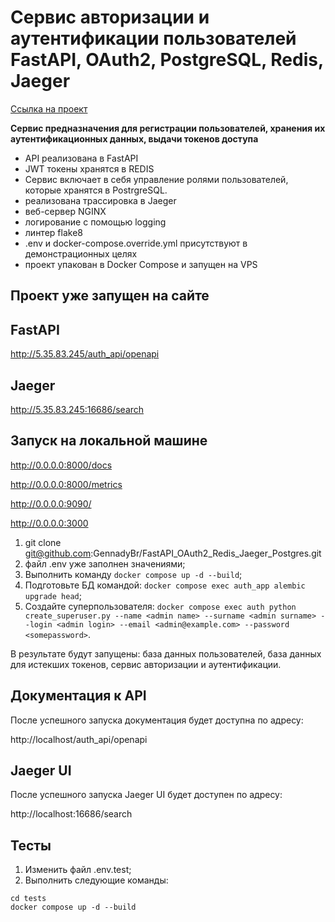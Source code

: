 # Сервис авторизации и аутентификации пользователей FastAPI, OAuth2, PostgreSQL, Redis, Jaeger

[Ссылка на проект](https://github.com/GennadyBr/FastAPI_OAuth2_Redis_Jaeger_Postgres)

**Сервис предназначения для регистрации пользователей, хранения их аутентификационных данных, выдачи токенов доступа**
- API реализована в FastAPI
- JWT токены хранятся в REDIS
- Сервис включает в себя управление ролями пользователей, которые хранятся в PostrgreSQL.
- реализована трассировка в Jaeger
- веб-сервер NGINX
- логирование с помощью logging
- линтер flake8
- .env и docker-compose.override.yml присутствуют в демонстрационных целях
- проект упакован в Docker Compose и запущен на VPS

## Проект уже запущен на сайте
## FastAPI
http://5.35.83.245/auth_api/openapi

## Jaeger
http://5.35.83.245:16686/search



## Запуск на локальной машине


http://0.0.0.0:8000/docs


http://0.0.0.0:8000/metrics


http://0.0.0.0:9090/


http://0.0.0.0:3000




1. git clone git@github.com:GennadyBr/FastAPI_OAuth2_Redis_Jaeger_Postgres.git
2. файл .env уже заполнен значениями;
2. Выполнить команду `docker compose up -d --build`;
3. Подготовьте БД командой: `docker compose exec auth_app alembic upgrade head`;
4. Создайте суперпользователя: `docker compose exec auth python create_superuser.py --name <admin name> --surname <admin surname> --login <admin login> --email <admin@example.com> --password <somepassword>`.
 
В результате будут запущены: база данных пользователей, база данных для истекших токенов, сервис авторизации и аутентификации.

## Документация к API

После успешного запуска документация будет доступна по адресу: 

http://localhost/auth_api/openapi


## Jaeger UI

После успешного запуска Jaeger UI будет доступен по адресу: 

http://localhost:16686/search


## Тесты

1. Изменить файл .env.test;
2. Выполнить следующие команды:

```
cd tests
docker compose up -d --build
```
